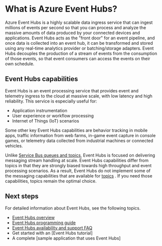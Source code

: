 <properties
	pageTitle="What is Azure Event Hubs? | Windows Azure"
	description="Overview of Azure Event Hubs"
	services="event-hubs"
	documentationCenter=".net"
	authors="nberdy"
	manager="timlt"
	editor=""/>

<tags
	ms.service="event-hubs"
	ms.date="11/05/2015"
	wacn.date=""/>

# What is Azure Event Hubs?

Azure Event Hubs is a highly scalable data ingress service that can ingest millions of events per second so that you can process and analyze the massive amounts of data produced by your connected devices and applications. Event Hubs acts as the "front door" for an event pipeline, and once data is collected into an event hub, it can be transformed and stored using any real-time analytics provider or batching/storage adapters. Event Hubs decouples the production of a stream of events from the consumption of those events, so that event consumers can access the events on their own schedule.

## Event Hubs capabilities

Event Hubs is an event processing service that provides event and telemetry ingress to the cloud at massive scale, with low latency and high reliability. This service is especially useful for:

* Application instrumentation
* User experience or workflow processing
* Internet of Things (IoT) scenarios

Some other key Event Hubs capabilities are behavior tracking in mobile apps, traffic information from web farms, in-game event capture in console games, or telemetry data collected from industrial machines or connected vehicles.

Unlike [Service Bus queues and topics](/documentation/articles/service-bus-messaging-overview), Event Hubs is focused on delivering messaging stream handling at scale. Event Hubs capabilities differ from topics in that they are strongly biased towards high throughput and event processing scenarios. As a result, Event Hubs do not implement some of the messaging capabilities that are available for <!-- deleted by customization [topics](/documentation/articles/service-bus-fundamentals-hybrid-solutions#topics) --><!-- keep by customization: begin --> [topics](/documentation/articles/service-bus-fundamentals-service-bus-hybrid-solutions#topics) <!-- keep by customization: end -->. If you need those capabilities, topics remain the optimal choice.

## Next steps

For detailed information about Event Hubs, see the following topics.

- [Event Hubs overview](/documentation/articles/event-hubs-overview)
- [Event Hubs programming guide](/documentation/articles/event-hubs-programming-guide)
- [Event Hubs availability and support FAQ](/documentation/articles/event-hubs-availability-and-support-faq)
- Get started with an [Event Hubs <!-- deleted by customization tutorial][] --><!-- keep by customization: begin --> tutorial] <!-- keep by customization: end -->
- A complete [sample application that uses Event <!-- deleted by customization Hubs][] --><!-- keep by customization: begin --> Hubs] <!-- keep by customization: end -->

<!-- deleted by customization
[Event Hubs tutorial]: event-hubs-csharp-ephcs-getstarted.md
[sample application that uses Event Hubs]: https://code.msdn.microsoft.com/Service-Bus-Event-Hub-286fd097
-->
<!-- keep by customization: begin -->
[Event Hubs tutorial]: /documentation/articles/hdinsight-apache-storm-tutorial-get-started
[sample application that uses Event Hubs]: https://code.msdn.microsoft.com/windowsazure/Service-Bus-Event-Hub-286fd097
<!-- keep by customization: end -->
